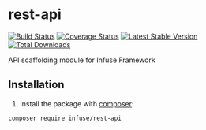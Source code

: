 rest-api
=============

[![Build Status](https://travis-ci.org/infusephp/rest-api.svg?branch=master&style=flat)](https://travis-ci.org/infusephp/rest-api)
[![Coverage Status](https://coveralls.io/repos/infusephp/rest-api/badge.svg?style=flat)](https://coveralls.io/r/infusephp/rest-api)
[![Latest Stable Version](https://poser.pugx.org/infuse/rest-api/v/stable.svg?style=flat)](https://packagist.org/packages/infuse/rest-api)
[![Total Downloads](https://poser.pugx.org/infuse/rest-api/downloads.svg?style=flat)](https://packagist.org/packages/infuse/rest-api)

API scaffolding module for Infuse Framework

## Installation

1. Install the package with [composer](http://getcomposer.org):

```
composer require infuse/rest-api
```